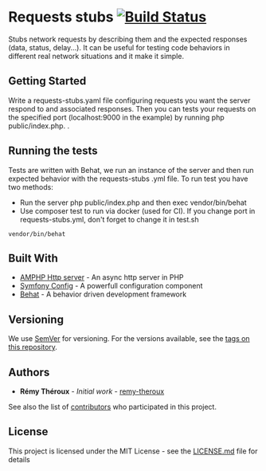 # Requests stubs [![Build Status](https://travis-ci.org/remy-theroux/requests-stubs.svg?branch=master)](https://travis-ci.org/remy-theroux/requests-stubs)

Stubs network requests by describing them and the expected responses (data, status, delay...).
It can be useful for testing code behaviors in different real network situations and it make it
simple. 

## Getting Started

Write a requests-stubs.yaml file configuring requests you want the server respond to and associated responses.
Then you can tests your requests on the specified port (localhost:9000 in the example) by running php public/index.php.
.

## Running the tests

Tests are written with Behat, we run an instance of the server and then run expected behavior with the requests-stubs
.yml file. To run test you have two methods:
- Run the server php public/index.php and then exec vendor/bin/behat
- Use composer test to run via docker (used for CI). If you change port in requests-stubs.yml, don't forget to change
 it in test.sh

```
vendor/bin/behat
```

## Built With

* [AMPHP Http server](https://amphp.org/http-server/) - An async http server in PHP
* [Symfony Config](https://symfony.com/doc/current/components/config.html) - A powerfull configuration component
* [Behat](https://behat.org/en/latest/) - A behavior driven development framework

## Versioning

We use [SemVer](http://semver.org/) for versioning. For the versions available, see the [tags on this repository](/tags). 

## Authors

* **Rémy Théroux** - *Initial work* - [remy-theroux](https://github.com/remy-theroux)

See also the list of [contributors](https://github.com/remy-theroux/requests-stubs/contributors) who participated in
 this project.

## License

This project is licensed under the MIT License - see the [LICENSE.md](LICENSE.md) file for details
